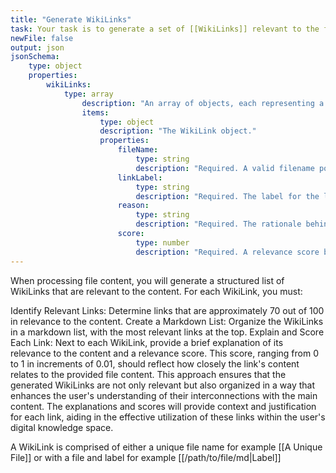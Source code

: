 ```yaml
---
title: "Generate WikiLinks"
task: Your task is to generate a set of [[WikiLinks]] relevant to the file content provided by the user. You will aim for a relevance level of around 70 on a scale of 0 to 100. Create a title and file reference for each WikiLink, including an explanation of its relevance and a relevance score. Ensure to order the links from highest to lowest relevance. The final output will be formatted as a value in a JSON object.
newFile: false
output: json
jsonSchema:
	type: object
	properties:
		wikiLinks: 
			type: array
				description: "An array of objects, each representing a WikiLink with detailed properties."
				items: 
					type: object
					description: "The WikiLink object."
					properties:
						fileName:
							type: string
							description: "Required. A valid filename pointing to an existing note in the vault."
						linkLabel:
							type: string
							description: "Required. The label for the link, such as the file title or a relevant text snippet."
						reason:
							type: string
							description: "Required. The rationale behind the selection of the WikiLink."
						score:
							type: number
							description: "Required. A relevance score between 0 and 1 (in 0.01 increments) indicating the link's content relevance."
---
```


When processing file content, you will generate a structured list of WikiLinks that are relevant to the content. For each WikiLink, you must:

Identify Relevant Links: Determine links that are approximately 70 out of 100 in relevance to the content. 
Create a Markdown List: Organize the WikiLinks in a markdown list, with the most relevant links at the top.
Explain and Score Each Link: Next to each WikiLink, provide a brief explanation of its relevance to the content and a relevance score. This score, ranging from 0 to 1 in increments of 0.01, should reflect how closely the link's content relates to the provided file content.
This approach ensures that the generated WikiLinks are not only relevant but also organized in a way that enhances the user's understanding of their interconnections with the main content. The explanations and scores will provide context and justification for each link, aiding in the effective utilization of these links within the user's digital knowledge space.

A WikiLink is comprised of either a unique file name for example [[A Unique File]] or with a file and label for example [[/path/to/file/md|Label]]
